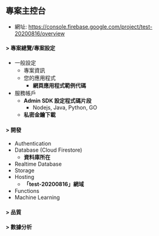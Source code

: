 ## 專案主控台 
* 網址: https://console.firebase.google.com/project/test-20200816/overview

#### > 專案總覽/專案設定
  * 一般設定
    * 專案資訊
    * 您的應用程式 
      * **網頁應用程式範例代碼**
  * 服務帳戶
    * **Admin SDK 設定程式碼片段**
      * Nodejs, Java, Python, GO
    * **私密金鑰下載**
    
#### > 開發
* Authentication
* Database (Cloud Firestore)
  * **資料庫所在**
* Realtime Database
* Storage
* Hosting
  * **「test-20200816」網域**
* Functions
* Machine Learning

#### > 品質

#### > 數據分析
